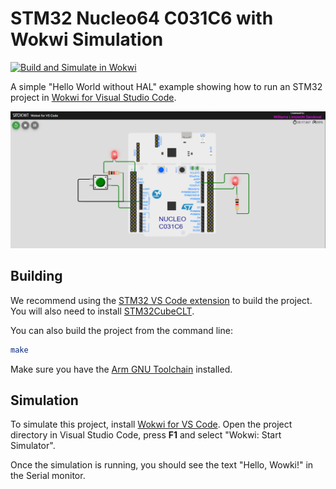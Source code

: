 # STM32 Nucleo64 C031C6 with Wokwi Simulation

[![Build and Simulate in Wokwi](https://github.com/wokwi/stm32-hello-wokwi/actions/workflows/ci.yml/badge.svg)](https://github.com/wokwi/stm32-hello-wokwi/actions/workflows/ci.yml)

A simple "Hello World without HAL" example showing how to run an STM32 project in [Wokwi for Visual Studio Code](https://marketplace.visualstudio.com/items?itemName=wokwi.wokwi-vscode).

![Imagen](/Img/Hello_VsCode.PNG)

## Building

We recommend using the [STM32 VS Code extension](https://marketplace.visualstudio.com/items?itemName=stmicroelectronics.stm32-vscode-extension) to build the project. You will also need to install [STM32CubeCLT](https://www.st.com/en/development-tools/stm32cubeclt.html#get-software).

You can also build the project from the command line:

```bash
make
```

Make sure you have the [Arm GNU Toolchain](https://developer.arm.com/downloads/-/arm-gnu-toolchain-downloads) installed.

## Simulation

To simulate this project, install [Wokwi for VS Code](https://marketplace.visualstudio.com/items?itemName=wokwi.wokwi-vscode). Open the project directory in Visual Studio Code, press **F1** and select "Wokwi: Start Simulator".

Once the simulation is running, you should see the text "Hello, Wowki!" in the Serial monitor.
